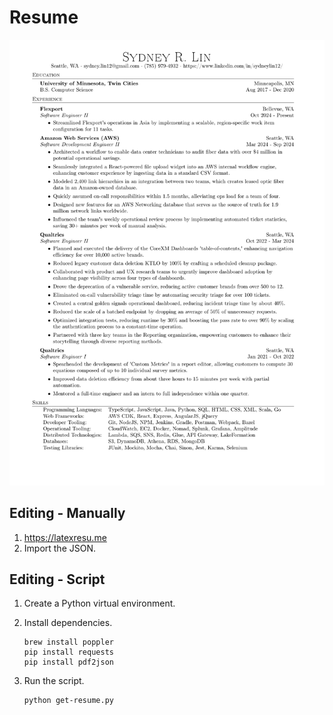 # Resume
![Latest Resume](resume.png)

## Editing - Manually
1. https://latexresu.me
2. Import the JSON.

## Editing - Script
1. Create a Python virtual environment.

2. Install dependencies.

    ```
    brew install poppler
    pip install requests
    pip install pdf2json
    ```

3. Run the script.

    ```
    python get-resume.py
    ```
